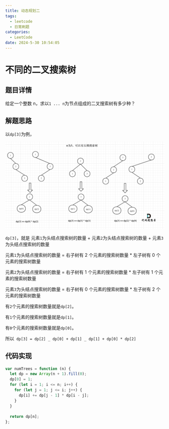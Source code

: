 ```yaml
---
title: 动态规划二
tags:
  - leetcode
  - 日常刷题
categories:
  - LeetCode
date: 2024-5-30 10:54:05
---
```


<!-- @format -->

# 不同的二叉搜索树

## 题目详情

给定一个整数 n，求以`1 ... n`为节点组成的二叉搜索树有多少种？

## 解题思路

以`dp[3]`为例，

![二叉搜索树](../images/blog-2024-05-30-15-33-06.png)

`dp[3]`，就是 元素`1`为头结点搜索树的数量 + 元素`2`为头结点搜索树的数量 + 元素`3`为头结点搜索树的数量

元素`1`为头结点搜索树的数量 = 右子树有 2 个元素的搜索树数量 \* 左子树有 0 个元素的搜索树数量

元素`2`为头结点搜索树的数量 = 右子树有 1 个元素的搜索树数量 \* 左子树有 1 个元素的搜索树数量

元素`3`为头结点搜索树的数量 = 右子树有 0 个元素的搜索树数量 \* 左子树有 2 个元素的搜索树数量

有`2`个元素的搜索树数量就是`dp[2]`。

有`1`个元素的搜索树数量就是`dp[1]`。

有`0`个元素的搜索树数量就是`dp[0]`。

所以` dp[3] = dp[2] _ dp[0] + dp[1] _ dp[1] + dp[0] * dp[2]`

## 代码实现

```js
var numTrees = function (n) {
  let dp = new Array(n + 1).fill(0);
  dp[0] = 1;
  for (let i = 1; i <= n; i++) {
    for (let j = 1; j <= i; j++) {
      dp[i] += dp[j - 1] * dp[i - j];
    }
  }

  return dp[n];
};
```

<!-- @format -->

